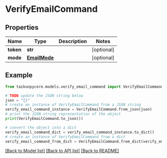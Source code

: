 # VerifyEmailCommand


## Properties

Name | Type | Description | Notes
------------ | ------------- | ------------- | -------------
**token** | **str** |  | [optional] 
**mode** | [**EmailMode**](EmailMode.md) |  | [optional] 

## Example

```python
from taikunpycore.models.verify_email_command import VerifyEmailCommand

# TODO update the JSON string below
json = "{}"
# create an instance of VerifyEmailCommand from a JSON string
verify_email_command_instance = VerifyEmailCommand.from_json(json)
# print the JSON string representation of the object
print(VerifyEmailCommand.to_json())

# convert the object into a dict
verify_email_command_dict = verify_email_command_instance.to_dict()
# create an instance of VerifyEmailCommand from a dict
verify_email_command_from_dict = VerifyEmailCommand.from_dict(verify_email_command_dict)
```
[[Back to Model list]](../README.md#documentation-for-models) [[Back to API list]](../README.md#documentation-for-api-endpoints) [[Back to README]](../README.md)


